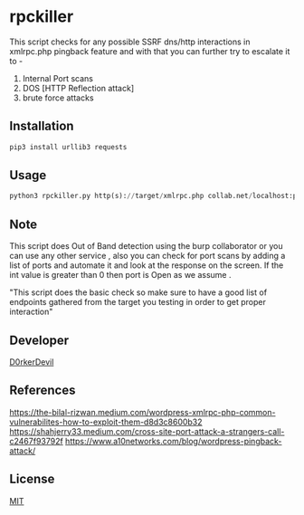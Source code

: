 
# rpckiller
This script checks for any possible SSRF dns/http interactions in xmlrpc.php pingback feature and with that you can  further try to escalate it to -

1. Internal Port scans 
2. DOS [HTTP Reflection attack]
3. brute force attacks


## Installation


```bash
pip3 install urllib3 requests
```

## Usage

```python
python3 rpckiller.py http(s)://target/xmlrpc.php collab.net/localhost:port '/endpoint/'
```

## Note

This script does Out of Band detection using the burp collaborator or you can use any other service , also you can check for port scans by adding a list of ports and automate it and look at the response on the screen. If the int value is greater than 0 then port is Open as we assume .

"This script does the basic check so make sure to have a good list of endpoints gathered from the target you testing in order to get proper interaction"

## Developer
[D0rkerDevil](https://twitter.com/D0rkerDevil)

## References
https://the-bilal-rizwan.medium.com/wordpress-xmlrpc-php-common-vulnerabilites-how-to-exploit-them-d8d3c8600b32
https://shahjerry33.medium.com/cross-site-port-attack-a-strangers-call-c2467f93792f
https://www.a10networks.com/blog/wordpress-pingback-attack/

## License
[MIT](https://choosealicense.com/licenses/mit/)
